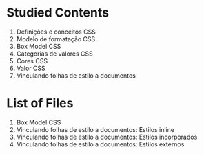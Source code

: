 # Studied Contents

1. Definições e conceitos CSS
2. Modelo de formatação CSS
3. Box Model CSS
4. Categorias de valores CSS
5. Cores CSS
6. Valor CSS
7. Vinculando folhas de estilo a documentos

# List of Files

1. Box Model CSS
2. Vinculando folhas de estilo a documentos: Estilos inline
3. Vinculando folhas de estilo a documentos: Estilos incorporados
4. Vinculando folhas de estilo a documentos: Estilos externos